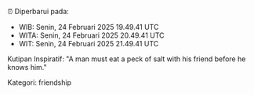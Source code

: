 ⏰ Diperbarui pada:
- WIB: Senin, 24 Februari 2025 19.49.41 UTC
- WITA: Senin, 24 Februari 2025 20.49.41 UTC
- WIT: Senin, 24 Februari 2025 21.49.41 UTC

Kutipan Inspiratif:
"A man must eat a peck of salt with his friend before he knows him."


Kategori: friendship

